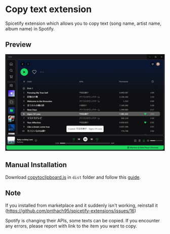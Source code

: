 # Copy text extension

Spicetify extension which allows you to copy text (song name, artist name, album name) in Spotify.

## Preview

<img src="https://raw.githubusercontent.com/ledoxmedox/spicetify-extensions/main/After.png"/>

## Manual Installation

Download [copytoclipboard.js](./dist/copytoclipboard.js) in `dist` folder and follow this [guide](https://spicetify.app/docs/advanced-usage/extensions#installing).

## Note

If you installed from marketplace and it suddenly isn't working, reinstall it (https://github.com/pnthach95/spicetify-extensions/issues/16)

Spotify is changing their APIs, some texts can be copied. If you encounter any errors, please report with link to the item you want to copy.
